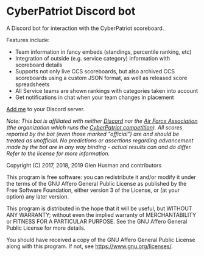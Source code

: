 # CyberPatriot Discord bot
A Discord bot for interaction with the CyberPatriot scoreboard.

Features include:
- Team information in fancy embeds (standings, percentile ranking, etc)
- Integration of outside (e.g. service category) information with scoreboard details
- Supports not only live CCS scoreboards, but also archived CCS scoreboards using a custom JSON format, as well as released score spreadsheets
- All Service teams are shown rankings with categories taken into account
- Get notifications in chat when your team changes in placement

[Add me](https://discordapp.com/oauth2/authorize?client_id=389204961717649408&permissions=510016&scope=bot) to your Discord server.

*Note: This bot is affiliated with neither [Discord](https://discordapp.com) nor the [Air Force Association](https://www.afa.org/home) (the organization which runs the [CyberPatriot competition](http://www.uscyberpatriot.org)). All scores reported by the bot (even those marked "official") are and should be treated as unofficial. No predictions or assertions regarding advancement made by the bot are in any way binding - actual results can and do differ. Refer to the license for more information.*

Copyright (C) 2017, 2018, 2019 Glen Husman and contributors

This program is free software: you can redistribute it and/or modify it under the terms of the GNU Affero General Public License as published by the Free Software Foundation, either version 3 of the License, or (at your option) any later version.

This program is distributed in the hope that it will be useful, but WITHOUT ANY WARRANTY; without even the implied warranty of MERCHANTABILITY or FITNESS FOR A PARTICULAR PURPOSE. See the GNU Affero General Public License for more details.

You should have received a copy of the GNU Affero General Public License along with this program.  If not, see <https://www.gnu.org/licenses/>.